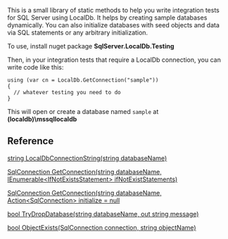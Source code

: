 This is a small library of static methods to help you write integration tests for SQL Server using LocalDb. It helps by creating sample databases dynamically. You can also initialize databases with seed objects and data via SQL statements or any arbitrary initialization.

To use, install nuget package **SqlServer.LocalDb.Testing**

Then, in your integration tests that require a LocalDb connection, you can write code like this:

```
using (var cn = LocalDb.GetConnection("sample"))
{
  // whatever testing you need to do
}
```
This will open or create a database named `sample` at **(localdb)\mssqllocaldb**

## Reference

[string LocalDbConnectionString(string databaseName)](https://github.com/adamosoftware/SqlServer.LocalDb/blob/master/SqlServer.LocalDb/LocalDb.cs#L10)

[SqlConnection GetConnection(string databaseName, IEnumerable\<IfNotExistsStatement\> ifNotExistStatements)](https://github.com/adamosoftware/SqlServer.LocalDb/blob/master/SqlServer.LocalDb/LocalDb.cs#L15)

[SqlConnection GetConnection(string databaseName, Action\<SqlConnection\> initialize = null](https://github.com/adamosoftware/SqlServer.LocalDb/blob/master/SqlServer.LocalDb/LocalDb.cs#L37)

[bool TryDropDatabase(string databaseName, out string message)](https://github.com/adamosoftware/SqlServer.LocalDb/blob/master/SqlServer.LocalDb/LocalDb.cs#L61)

[bool ObjectExists(SqlConnection connection, string objectName)](https://github.com/adamosoftware/SqlServer.LocalDb/blob/master/SqlServer.LocalDb/LocalDb.cs#L115)
